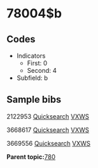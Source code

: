 # 78004$b

## Codes

-   Indicators
    -   First: 0
    -   Second: 4
-   Subfield: b

## Sample bibs

2122953 [Quicksearch](https://search.library.yale.edu/catalog/2122953) [VXWS](http://prodorbis.library.yale.edu:7014/vxws/GetHoldingsService?bibId=2122953)

3668617 [Quicksearch](https://search.library.yale.edu/catalog/3668617) [VXWS](http://prodorbis.library.yale.edu:7014/vxws/GetHoldingsService?bibId=3668617)

3669556 [Quicksearch](https://search.library.yale.edu/catalog/3669556) [VXWS](http://prodorbis.library.yale.edu:7014/vxws/GetHoldingsService?bibId=3669556)

**Parent topic:**[780](../../tags/780/780.md)

